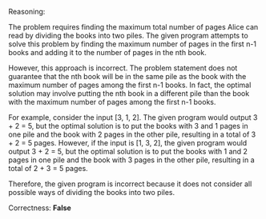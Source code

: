 Reasoning:

The problem requires finding the maximum total number of pages Alice can read by dividing the books into two piles. The given program attempts to solve this problem by finding the maximum number of pages in the first n-1 books and adding it to the number of pages in the nth book.

However, this approach is incorrect. The problem statement does not guarantee that the nth book will be in the same pile as the book with the maximum number of pages among the first n-1 books. In fact, the optimal solution may involve putting the nth book in a different pile than the book with the maximum number of pages among the first n-1 books.

For example, consider the input [3, 1, 2]. The given program would output 3 + 2 = 5, but the optimal solution is to put the books with 3 and 1 pages in one pile and the book with 2 pages in the other pile, resulting in a total of 3 + 2 = 5 pages. However, if the input is [1, 3, 2], the given program would output 3 + 2 = 5, but the optimal solution is to put the books with 1 and 2 pages in one pile and the book with 3 pages in the other pile, resulting in a total of 2 + 3 = 5 pages.

Therefore, the given program is incorrect because it does not consider all possible ways of dividing the books into two piles.

Correctness: **False**